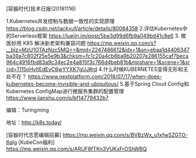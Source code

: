 [容器时代]技术日报(20181116)

1.Kubernetes并发控制与数据一致性的实现原理  https://blog.csdn.net/jackxuf/article/details/80084358
2.评估Kubernetes中的Serverless框架  https://juejin.im/post/5be3d99d6fb9a049bd41c8e6
3. 微医妙用 K8S 解决新老架构兼容问题  https://mp.weixin.qq.com/s?__biz=MzU1OTAzNzc5MQ==&mid=2247486612&idx=1&sn=ebaa1d4406347ba39a7c802f25e5e9b3&chksm=fc1c20a4cb6ba9b20207e286155caf7beca964c4916fbd83a9c34ec2e4a815f3c766d4beb81b&mpshare=1&scene=1&srcid=1115oHvltEdEvC6wYYXK7gUJ#rd
4.什么时候KUBERNETES变得无形和无处不在？ https://www.nextplatform.com/2018/07/17/when-does-kubernetes-become-invisible-and-ubiquitous/
5.基于Spring Cloud Config和Kubernetes ConfigMap进行微服务集群的配置管理  https://www.jianshu.com/p/bf14779432b7


编辑：Turingming

地址：http://k8s.today/

[容器时代志愿编辑招募] https://mp.weixin.qq.com/s/BVBzWx_u1xfwSZGTO-6qlg
[KubeCon福利] https://mp.weixin.qq.com/s/ARUF8fTKn3VUKxFrOShWBQ
